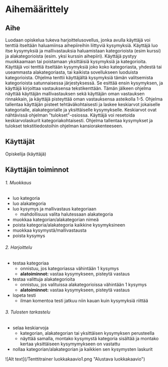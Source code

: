# Aihemäärittely
## Aihe
Luodaan opiskelua tukeva harjoittelusovellus, jonka avulla käyttäjä voi tenttiä itseltään haluamiinsa aihepiireihin liittyviä kysymyksiä. Käyttäjä luo itse kysymyksiä ja mallivastauksia haluamistaan kategorioista (esim kurssi) ja alakategorioista (esim. yksi kurssin aihepiiri). Käyttäjä pystyy muokkaamaan tai poistamaan yksittäisiä kysymyksiä ja kategorioita. Käyttäjä voi tenttiä itseltään kysymyksiä joko koko kategoriasta, yhdestä tai useammasta alakategoriasta, tai kaikista sovellukseen luoduista kategorioista. Ohjelma tenttii käyttäjältä kysymyksiä tämän valitsemista kategorioista satunnaisessa järjestyksessä. Se esittää ensin kysymyksen, ja käyttäjä kirjoittaa vastauksensa tekstikenttään. Tämän jälkeen ohjelma näyttää käyttäjän mallivastauksen sekä käyttäjän oman vastauksen rinnakkain, ja käyttäjä pisteyttää oman vastauksensa asteikolla 1-5. Ohjelma tallentaa käyttäjän pisteet tehtäväkohtaisesti ja laskee keskiarvot jokaiselle kategorialle, alakategorialle ja yksittäiselle kysymykselle. Keskiarvot ovat nähtävissä ohjelman "tulokset"-osiossa. Käyttäjä voi resetoida keskiarvolaskurit kategoriakohtaisesti. Ohjelma tallentaa kysymykset ja tulokset tekstitiedostoihin ohjelman kansiorakenteeseen.
## Käyttäjät
Opiskelija (käyttäjä)
## Käyttäjän toiminnot
###### 1. Muokkaus
- luo kategoria
- luo alakategoria
- luo kysymys ja mallivastaus kategoriaan
  - mahdollisuus valita halutessaan alakategoria
- muokkaa kategorian/alakategorian nimeä
- poista kategoria/alakategoria kaikkine kysymyksineen
- muokkaa kysymystä/mallivastausta
- poista kysymys
###### 2. Harjoittelu
- testaa kategoriaa
  - onnistuu, jos kategoriassa vähintään 1 kysymys
  - **alatoiminnot:** vastaa kysymykseen, pisteytä vastaus
- testaa valittuja alakategorioita
  - onnistuu, jos valituissa alakategorioissa vähintään 1 kysymys
  - **alatoiminnot:** vastaa kysymykseen, pisteytä vastaus
- lopeta testi
  - ilman komentoa testi jatkuu niin kauan kuin kysymyksiä riittää
###### 3. Tulosten tarkastelu
- selaa keskiarvoja
  - kategorian, alakategorian tai yksittäisen kysymyksen perusteella
  - näyttää samalla, montako kysymystä kategoria sisältää ja montako kertaa yksittäiseen kysymymykseen on vastattu
- nollaa kategorian/alakategorian ja kaikkien sen kysymysten laskurit

![Alt text](/Tenttitrainer luokkakaavio1.png "Alustava luokkakaavio")
